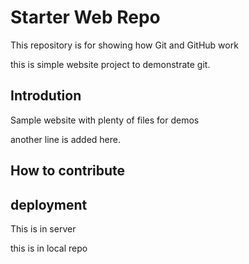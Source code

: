 # Starter Web Repo

This repository is for showing how Git and GitHub work

this is simple website project to demonstrate git.

## Introdution

Sample website with plenty of files for demos

another line is added here.

## How to contribute

## deployment


This is in server

this is in local repo